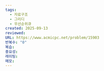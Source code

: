 ```yaml
---
tags:
  - 자료구조
  - 그리디
  - 우선순위큐
created: 2025-09-13
reviewed:
URL: https://www.acmicpc.net/problem/15903
반복수: "0"
복습:
중요성:
레이팅:
메모:
---
```

